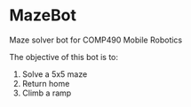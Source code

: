 # MazeBot
Maze solver bot for COMP490 Mobile Robotics

The objective of this bot is to:
1. Solve a 5x5 maze
2. Return home
3. Climb a ramp
